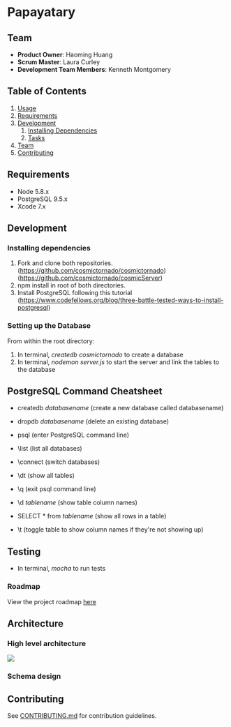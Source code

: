 # Papayatary

> 

## Team

  - __Product Owner__: Haoming Huang
  - __Scrum Master__: Laura Curley
  - __Development Team Members__: Kenneth Montgomery

## Table of Contents

1. [Usage](#Usage)
1. [Requirements](#requirements)
1. [Development](#development)
    1. [Installing Dependencies](#installing-dependencies)
    1. [Tasks](#tasks)
1. [Team](#team)
1. [Contributing](#contributing)

## Requirements

- Node 5.8.x
- PostgreSQL 9.5.x
- Xcode 7.x

## Development

### Installing dependencies

1. Fork and clone both repositories.(https://github.com/cosmictornado/cosmictornado) (https://github.com/cosmictornado/cosmicServer)
2. npm install in root of both directories.
1. Install PostgreSQL following this tutorial (https://www.codefellows.org/blog/three-battle-tested-ways-to-install-postgresql)

### Setting up the Database
From within the root directory:

1. In terminal, *createdb cosmictornado* to create a database
1. In terminal, *nodemon server.js* to start the server and link the tables to the database


## PostgreSQL Command Cheatsheet
- createdb _databasename_ (create a new database called databasename)
- dropdb _databasename_ (delete an existing database)
- psql (enter PostgreSQL command line)
- \list (list all databases)
- \connect (switch databases)
- \dt (show all tables)
- \q (exit psql command line)

- \d _tablename_ (show table column names)
- SELECT * from _tablename_ (show all rows in a table)
- \t (toggle table to show column names if they're not showing up)

## Testing
- In terminal, *mocha* to run tests

### Roadmap

View the project roadmap [here](https://waffle.io/cosmictornado/cosmictornado)

## Architecture

### High level architecture
![](http://i.imgur.com/eCUkBBx.png)

### Schema design

## Contributing

See [CONTRIBUTING.md](CONTRIBUTING.md) for contribution guidelines.
